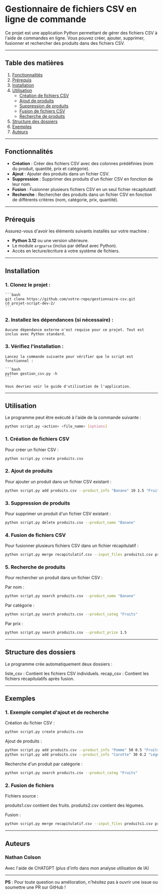# Gestionnaire de fichiers CSV en ligne de commande

Ce projet est une application Python permettant de gérer des fichiers CSV à l'aide de commandes en ligne. 
Vous pouvez créer, ajouter, supprimer, fusionner et rechercher des produits dans des fichiers CSV.

---

## Table des matières
1. [Fonctionnalités](#fonctionnalités)
2. [Prérequis](#prérequis)
3. [Installation](#installation)
4. [Utilisation](#utilisation)
    - [Création de fichiers CSV](#création-de-fichiers-csv)
    - [Ajout de produits](#ajout-de-produits)
    - [Suppression de produits](#suppression-de-produits)
    - [Fusion de fichiers CSV](#fusion-de-fichiers-csv)
    - [Recherche de produits](#recherche-de-produits)
5. [Structure des dossiers](#structure-des-dossiers)
6. [Exemples](#exemples)
7. [Auteurs](#auteurs)

---

## Fonctionnalités

- **Création** : Créer des fichiers CSV avec des colonnes prédéfinies (nom du produit, quantité, prix et catégorie).
- **Ajout** : Ajouter des produits dans un fichier CSV.
- **Suppression** : Supprimer des produits d'un fichier CSV en fonction de leur nom.
- **Fusion** : Fusionner plusieurs fichiers CSV en un seul fichier récapitulatif.
- **Recherche** : Rechercher des produits dans un fichier CSV en fonction de différents critères (nom, catégorie, prix, quantité).

---

## Prérequis

Assurez-vous d'avoir les éléments suivants installés sur votre machine :

- **Python 3.12** ou une version ultérieure.
- Le module `argparse` (inclus par défaut avec Python).
- Accès en lecture/écriture à votre système de fichiers.

---

## Installation

### 1. **Clonez le projet :**

    ```bash
    git clone https://github.com/votre-repo/gestionnaire-csv.git
    cd projet-script-dev-2/
    ```

### 2. **Installez les dépendances (si nécessaire) :**

    Aucune dépendance externe n'est requise pour ce projet. Tout est inclus avec Python standard.

### 3. **Vérifiez l'installation :**

    Lancez la commande suivante pour vérifier que le script est fonctionnel :

    ```bash
    python gestion_csv.py -h
    ```

    Vous devriez voir le guide d'utilisation de l'application.

---

## Utilisation

Le programme peut être exécuté à l'aide de la commande suivante :

```bash
python script.py <action> <file_name> [options]
```

### **1. Création de fichiers CSV**

Pour créer un fichier CSV :
```bash
python script.py create produits.csv
```

### **2. Ajout de produits**

Pour ajouter un produit dans un fichier CSV existant :
```bash
python script.py add produits.csv --product_info "Banane" 10 1.5 "Fruits"
```

### **3. Suppression de produits**

Pour supprimer un produit d'un fichier CSV existant :
```bash
python script.py delete produits.csv --product_name "Banane"
```

### **4. Fusion de fichiers CSV**

Pour fusionner plusieurs fichiers CSV dans un fichier récapitulatif :
```bash
python script.py merge recapitulatif.csv --input_files produits1.csv produits2.csv
```

### **5. Recherche de produits**

Pour rechercher un produit dans un fichier CSV :

Par nom :
```bash
python script.py search produits.csv --product_name "Banane"
```
Par catégorie :
```bash
python script.py search produits.csv --product_categ "Fruits"
```

Par prix :
```bash
python script.py search produits.csv --product_prize 1.5
```
---
## Structure des dossiers
Le programme crée automatiquement deux dossiers :

liste_csv : Contient les fichiers CSV individuels.
recap_csv : Contient les fichiers récapitulatifs après fusion.

---

## Exemples

### **1. Exemple complet d'ajout et de recherche**

Création du fichier CSV :
```bash
python script.py create produits.csv
```

Ajout de produits :
```bash
python script.py add produits.csv --product_info "Pomme" 50 0.5 "Fruits"
python script.py add produits.csv --product_info "Carotte" 30 0.2 "Légumes"
```

Recherche d'un produit par catégorie :
```bash
python script.py search produits.csv --product_categ "Fruits"
```

### **2. Fusion de fichiers**

Fichiers source :

produits1.csv contient des fruits.
produits2.csv contient des légumes.

Fusion :
```bash
python script.py merge recapitulatif.csv --input_files produits1.csv produits2.csv
```

---

## Auteurs

### **Nathan Colson**

Avec l'aide de CHATGPT (plus d'info dans mon analyse utilisation de IA)

--- 

**PS** : Pour toute question ou amélioration, n'hésitez pas à ouvrir une issue ou soumettre une PR sur GitHub !